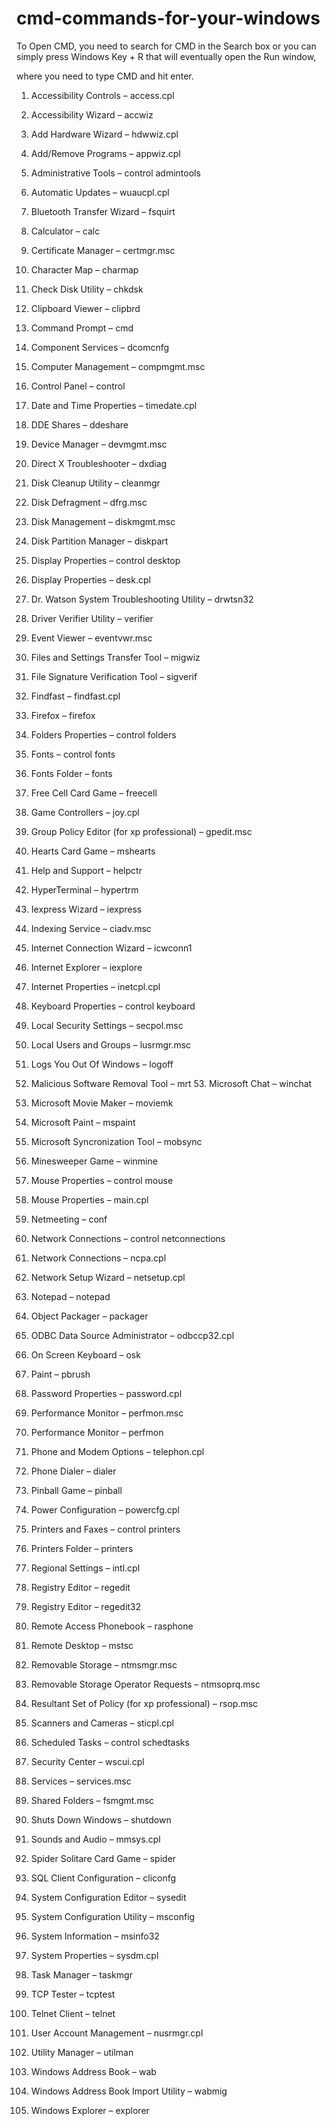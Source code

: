 # cmd-commands-for-your-windows
To Open CMD, you need to search for CMD in the Search box or you can simply press Windows Key + R that will eventually open the Run window,

where you need to type CMD and hit enter.

1. Accessibility Controls – access.cpl

2. Accessibility Wizard – accwiz

3. Add Hardware Wizard – hdwwiz.cpl

4. Add/Remove Programs – appwiz.cpl

5. Administrative Tools – control admintools

6. Automatic Updates – wuaucpl.cpl

7. Bluetooth Transfer Wizard – fsquirt

8. Calculator – calc

9. Certificate Manager – certmgr.msc

10. Character Map – charmap

11. Check Disk Utility – chkdsk

12. Clipboard Viewer – clipbrd

13. Command Prompt – cmd

14. Component Services – dcomcnfg

15. Computer Management – compmgmt.msc

16. Control Panel – control

17. Date and Time Properties – timedate.cpl

18. DDE Shares – ddeshare

19. Device Manager – devmgmt.msc

20. Direct X Troubleshooter – dxdiag

21. Disk Cleanup Utility – cleanmgr

22. Disk Defragment – dfrg.msc

23. Disk Management – diskmgmt.msc

24. Disk Partition Manager – diskpart

25. Display Properties – control desktop

26. Display Properties – desk.cpl

27. Dr. Watson System Troubleshooting Utility – drwtsn32

28. Driver Verifier Utility – verifier

29. Event Viewer – eventvwr.msc

30. Files and Settings Transfer Tool – migwiz

31. File Signature Verification Tool – sigverif

32. Findfast – findfast.cpl

33. Firefox – firefox

34. Folders Properties – control folders

35. Fonts – control fonts

36. Fonts Folder – fonts

37. Free Cell Card Game – freecell

38. Game Controllers – joy.cpl

39. Group Policy Editor (for xp professional) – gpedit.msc

40. Hearts Card Game – mshearts

41. Help and Support – helpctr

42. HyperTerminal – hypertrm

43. Iexpress Wizard – iexpress

44. Indexing Service – ciadv.msc

45. Internet Connection Wizard – icwconn1

46. Internet Explorer – iexplore

47. Internet Properties – inetcpl.cpl

48. Keyboard Properties – control keyboard

49. Local Security Settings – secpol.msc

50. Local Users and Groups – lusrmgr.msc

51. Logs You Out Of Windows – logoff

52. Malicious Software Removal Tool – mrt 53. Microsoft Chat – winchat

54. Microsoft Movie Maker – moviemk

55. Microsoft Paint – mspaint

56. Microsoft Syncronization Tool – mobsync

57. Minesweeper Game – winmine

58. Mouse Properties – control mouse

59. Mouse Properties – main.cpl

60. Netmeeting – conf

61. Network Connections – control netconnections

62. Network Connections – ncpa.cpl

63. Network Setup Wizard – netsetup.cpl

64. Notepad – notepad

65. Object Packager – packager

66. ODBC Data Source Administrator – odbccp32.cpl

67. On Screen Keyboard – osk

69. Paint – pbrush

70. Password Properties – password.cpl

71. Performance Monitor – perfmon.msc

72. Performance Monitor – perfmon

73. Phone and Modem Options – telephon.cpl

74. Phone Dialer – dialer

75. Pinball Game – pinball

76. Power Configuration – powercfg.cpl

77. Printers and Faxes – control printers

78. Printers Folder – printers

79. Regional Settings – intl.cpl

80. Registry Editor – regedit

81. Registry Editor – regedit32

82. Remote Access Phonebook – rasphone

83. Remote Desktop – mstsc

84. Removable Storage – ntmsmgr.msc

85. Removable Storage Operator Requests – ntmsoprq.msc

86. Resultant Set of Policy (for xp professional) – rsop.msc

87. Scanners and Cameras – sticpl.cpl

88. Scheduled Tasks – control schedtasks

89. Security Center – wscui.cpl

90. Services – services.msc

91. Shared Folders – fsmgmt.msc

92. Shuts Down Windows – shutdown

93. Sounds and Audio – mmsys.cpl

94. Spider Solitare Card Game – spider

95. SQL Client Configuration – cliconfg

96. System Configuration Editor – sysedit

97. System Configuration Utility – msconfig

98. System Information – msinfo32

99. System Properties – sysdm.cpl

100. Task Manager – taskmgr

101. TCP Tester – tcptest

102. Telnet Client – telnet

103. User Account Management – nusrmgr.cpl

104. Utility Manager – utilman

105. Windows Address Book – wab

106. Windows Address Book Import Utility – wabmig

107. Windows Explorer – explorer
